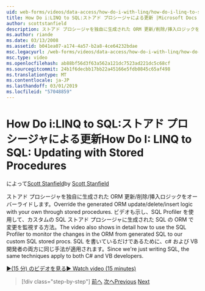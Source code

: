 ```yaml
---
uid: web-forms/videos/data-access/how-do-i-with-linq/how-do-i-linq-to-sql-updating-with-stored-procedures
title: How Do i:LINQ to SQL:ストアド プロシージャによる更新 |Microsoft Docs
author: scottstanfield
description: ストアド プロシージャを独自に生成された ORM 更新/削除/挿入ロジックをオーバーライドします。 ビデオの詳細する方法も示しますに SQL Profiler を使用しています.
ms.author: riande
ms.date: 03/13/2008
ms.assetid: b041ea07-a174-4a57-b2a8-4ce64232bdae
msc.legacyurl: /web-forms/videos/data-access/how-do-i-with-linq/how-do-i-linq-to-sql-updating-with-stored-procedures
msc.type: video
ms.openlocfilehash: ab88bf56d3f63a562a121dc7523ad221dc5c68cf
ms.sourcegitcommit: 24b1f6decbb17bb22a45166e5fdb0845c65af498
ms.translationtype: MT
ms.contentlocale: ja-JP
ms.lasthandoff: 03/01/2019
ms.locfileid: "57048859"
---
```

<a name="how-do-i-linq-to-sql-updating-with-stored-procedures"></a><span data-ttu-id="f73bf-104">How Do i:LINQ to SQL:ストアド プロシージャによる更新</span><span class="sxs-lookup"><span data-stu-id="f73bf-104">How Do I: LINQ to SQL: Updating with Stored Procedures</span></span>
====================
<span data-ttu-id="f73bf-105">によって[Scott Stanfield](https://github.com/scottstanfield)</span><span class="sxs-lookup"><span data-stu-id="f73bf-105">by [Scott Stanfield](https://github.com/scottstanfield)</span></span>

<span data-ttu-id="f73bf-106">ストアド プロシージャを独自に生成された ORM 更新/削除/挿入ロジックをオーバーライドします。</span><span class="sxs-lookup"><span data-stu-id="f73bf-106">Override the generated ORM update/delete/insert logic with your own through stored procedures.</span></span> <span data-ttu-id="f73bf-107">ビデオも示し、SQL Profiler を使用して、カスタムの SQL ストアド プロシージャに生成された SQL の ORM で変更を監視する方法。</span><span class="sxs-lookup"><span data-stu-id="f73bf-107">The video also shows in detail how to use the SQL Profiler to monitor the changes in the ORM from generated SQL to our custom SQL stored procs.</span></span> <span data-ttu-id="f73bf-108">SQL を書いているだけであるために、c# および VB 開発者の両方に同じ手法が適用されます。</span><span class="sxs-lookup"><span data-stu-id="f73bf-108">Since we're just writing SQL, the same techniques apply to both C# and VB developers.</span></span>

[<span data-ttu-id="f73bf-109">&#9654;(15 分) のビデオを見る</span><span class="sxs-lookup"><span data-stu-id="f73bf-109">&#9654; Watch video (15 minutes)</span></span>](https://channel9.msdn.com/Blogs/ASP-NET-Site-Videos/how-do-i-linq-to-sql-updating-with-stored-procedures)

> [!div class="step-by-step"]
> <span data-ttu-id="f73bf-110">[前へ](how-do-i-linq-to-sql-using-stored-procedures.md)
> [次へ](how-do-i-linq-to-sql-executing-arbitrary-sql.md)</span><span class="sxs-lookup"><span data-stu-id="f73bf-110">[Previous](how-do-i-linq-to-sql-using-stored-procedures.md)
[Next](how-do-i-linq-to-sql-executing-arbitrary-sql.md)</span></span>
